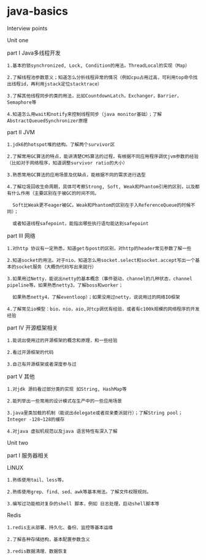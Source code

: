 # java-basics
Interview points

Unit one 

  part I Java多线程开发
  
    1.基本的锁synchronized, Lock, Condition的用法。ThreadLocal的实现（Map）
    
    2.了解线程池参数意义；知道怎么分析线程异常的情况（例如cpu占用过高，可利用top命令找出线程id，再利用jstack定位stacktrace）
    
    3.了解其他线程同步的类的用法，比如CountdownLatch，Exchanger，Barrier，Semaphore等
    
    4.知道怎么用wait和notify来控制线程同步（java monitor基础）；了解AbstractQueuedSynchronizer原理


  part II JVM
  
    1.jdk6的hotspot堆的结构。了解两个survivor区
    
    2.了解常用GC算法的特点，能讲清楚CMS算法的过程，有根据不同应用程序调优jvm参数的经验（比如对于网络程序，知道调整survivor ratio的大小）
    
    3.熟悉常用GC算法的应用场景及优缺点，能根据不同的需求进行选型
    
    4.了解垃圾回收生命周期，具体可考察Strong, Soft, Weak和Phantom引用的区别，以及都有什么作用（主要区别在于被GC的时间不同。
    
      Soft比Weak更不eager被GC。Weak和Phantom的区别在于入ReferenceQueue的时候不同）；
      
      或者知道线程safepoint，能指出哪些执行语句能达到safepoint


  part III 网络
  
    1.对http 协议有一定熟悉，知道get与post的区别，对http的header常见参数了解一些
    
    2.知道socket的用法。对于nio，知道怎么用socket.select和socket.accept写出一个基本的socket服务（大概伪代码写出来就行）
    
    3.如果用过Netty，能说出netty的基本概念（事件驱动，channel的几种状态，channel pipeline等。如果熟悉netty3，了解boss和worker；
    
      如果熟悉netty4，了解eventloop）；如果没用过netty，说说用过的网络IO框架
      
    4.了解常见io模型：bio，nio，aio,对tcp调优有经验，或者有c100k规模的网络程序的开发经验


  part IV 开源框架相关
  
    1.能说出使用过的开源框架的概念和原理，和一些经验
    
    2.看过开源框架的代码
    
    3.自己有开源框架或者深度参与过


  part V 其他
  
    1.对jdk 源码看过部分类的实现 如String, HashMap等
    
    2.能列举出一些常用的设计模式在生产中的一些应用场景
    
    3.java里类加载的机制（能说出delegate或者双亲委派就行）；了解String pool；Integer -128~128的缓存
    
    4.对java 虚拟机规范以及java 语言特性有深入了解


Unit two

part I 服务器相关

  LINUX
  
    1.熟练使用tail、less等。
    
    2.熟练使用grep、find、sed、awk等基本用法。了解文件权限规则。
    
    3.编写过功能相对复杂的shell 脚本，例如 日志处理，启动shell脚本等

  Redis
  
    1.redis主从部署、持久化、备份、监控等基本运维
    
    2.了解各种存储结构，基本配置参数含义
    
    3.redis数据清理、数据恢复

